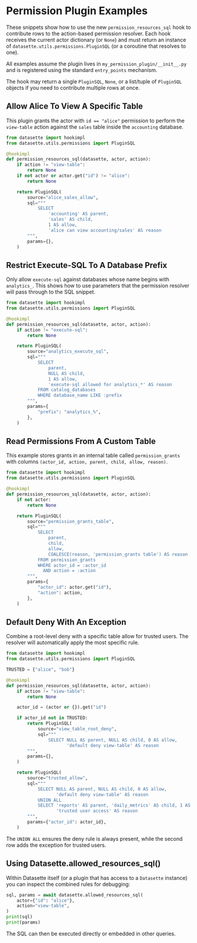 # Permission Plugin Examples

These snippets show how to use the new `permission_resources_sql` hook to
contribute rows to the action-based permission resolver. Each hook receives the
current actor dictionary (or ``None``) and must return an instance of
`datasette.utils.permissions.PluginSQL` (or a coroutine that resolves to one).

All examples assume the plugin lives in `my_permission_plugin/__init__.py` and
is registered using the standard `entry_points` mechanism.

The hook may return a single `PluginSQL`, `None`, or a list/tuple of
`PluginSQL` objects if you need to contribute multiple rows at once.

## Allow Alice To View A Specific Table

This plugin grants the actor with `id == "alice"` permission to perform the
`view-table` action against the `sales` table inside the `accounting` database.

```python
from datasette import hookimpl
from datasette.utils.permissions import PluginSQL

@hookimpl
def permission_resources_sql(datasette, actor, action):
    if action != "view-table":
        return None
    if not actor or actor.get("id") != "alice":
        return None

    return PluginSQL(
        source="alice_sales_allow",
        sql="""
            SELECT
                'accounting' AS parent,
                'sales' AS child,
                1 AS allow,
                'alice can view accounting/sales' AS reason
        """,
        params={},
    )
```

## Restrict Execute-SQL To A Database Prefix

Only allow `execute-sql` against databases whose name begins with
`analytics_`. This shows how to use parameters that the permission resolver
will pass through to the SQL snippet.

```python
from datasette import hookimpl
from datasette.utils.permissions import PluginSQL

@hookimpl
def permission_resources_sql(datasette, actor, action):
    if action != "execute-sql":
        return None

    return PluginSQL(
        source="analytics_execute_sql",
        sql="""
            SELECT
                parent,
                NULL AS child,
                1 AS allow,
                'execute-sql allowed for analytics_*' AS reason
            FROM catalog_databases
            WHERE database_name LIKE :prefix
        """,
        params={
            "prefix": "analytics_%",
        },
    )
```

## Read Permissions From A Custom Table

This example stores grants in an internal table called `permission_grants`
with columns `(actor_id, action, parent, child, allow, reason)`.

```python
from datasette import hookimpl
from datasette.utils.permissions import PluginSQL

@hookimpl
def permission_resources_sql(datasette, actor, action):
    if not actor:
        return None

    return PluginSQL(
        source="permission_grants_table",
        sql="""
            SELECT
                parent,
                child,
                allow,
                COALESCE(reason, 'permission_grants table') AS reason
            FROM permission_grants
            WHERE actor_id = :actor_id
              AND action = :action
        """,
        params={
            "actor_id": actor.get("id"),
            "action": action,
        },
    )
```

## Default Deny With An Exception

Combine a root-level deny with a specific table allow for trusted users.
The resolver will automatically apply the most specific rule.

```python
from datasette import hookimpl
from datasette.utils.permissions import PluginSQL

TRUSTED = {"alice", "bob"}

@hookimpl
def permission_resources_sql(datasette, actor, action):
    if action != "view-table":
        return None

    actor_id = (actor or {}).get("id")

    if actor_id not in TRUSTED:
        return PluginSQL(
            source="view_table_root_deny",
            sql="""
                SELECT NULL AS parent, NULL AS child, 0 AS allow,
                       'default deny view-table' AS reason
        """,
        params={},
    )

    return PluginSQL(
        source="trusted_allow",
        sql="""
            SELECT NULL AS parent, NULL AS child, 0 AS allow,
                   'default deny view-table' AS reason
            UNION ALL
            SELECT 'reports' AS parent, 'daily_metrics' AS child, 1 AS allow,
                   'trusted user access' AS reason
        """,
        params={"actor_id": actor_id},
    )
```

The `UNION ALL` ensures the deny rule is always present, while the second row
adds the exception for trusted users.

## Using Datasette.allowed_resources_sql()

Within Datasette itself (or a plugin that has access to a `Datasette` instance)
you can inspect the combined rules for debugging:

```python
sql, params = await datasette.allowed_resources_sql(
    actor={"id": "alice"},
    action="view-table",
)
print(sql)
print(params)
```

The SQL can then be executed directly or embedded in other queries.
